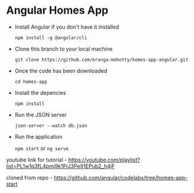 # Angular Homes App
- Install Angular if you don't have it installed

  `npm install -g @angular/cli`

- Clone this branch to your local machine

  `git clone https://github.com/eranga-mohotty/homes-app-angular.git`

- Once the code has been downloaded

  `cd homes-app`

- Install the depencies

  `npm install` 

- Run the JSON server
  
  `json-server --watch db.json`

- Run the application

  `npm start` or `ng serve`

youtube link for tutorial -  https://youtube.com/playlist?list=PL1w1q3fL4pmj9k1FrJ3Pe91EPub2_h4jF

cloned from repo - https://github.com/angular/codelabs/tree/homes-app-start

